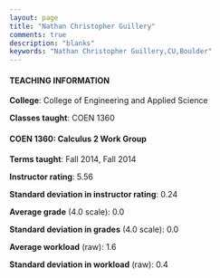 ```yaml
---
layout: page
title: "Nathan Christopher Guillery" 
comments: true
description: "blanks"
keywords: "Nathan Christopher Guillery,CU,Boulder"
---
```

<head>
<script src="https://ajax.googleapis.com/ajax/libs/jquery/2.1.3/jquery.min.js"></script>
<script src="https://dl.dropboxusercontent.com/s/pc42nxpaw1ea4o9/highcharts.js?dl=0"></script>
<!-- <script src="../assets/js/highcharts.js"></script> -->
<style type="text/css">@font-face {
	font-family: "Bebas Neue";
	src: url(https://www.filehosting.org/file/details/544349/BebasNeue Regular.otf) format("opentype");
	}
	h1.Bebas { 
		font-family: "Bebas Neue", Verdana, Tahoma;
	}
</style>
</head>
	   
#### TEACHING INFORMATION

**College**: College of Engineering and Applied Science

**Classes taught**: COEN 1360

#### COEN 1360: Calculus 2 Work Group

**Terms taught**: Fall 2014, Fall 2014

**Instructor rating**: 5.56

**Standard deviation in instructor rating**: 0.24

**Average grade** (4.0 scale): 0.0

**Standard deviation in grades** (4.0 scale): 0.0

**Average workload** (raw): 1.6

**Standard deviation in workload** (raw): 0.4

